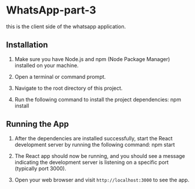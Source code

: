 # WhatsApp-part-3

this is the client side of the whatsapp application.

## Installation

1. Make sure you have Node.js and npm (Node Package Manager) installed on your machine.

2. Open a terminal or command prompt.

3. Navigate to the root directory of this project.

4. Run the following command to install the project dependencies: npm install

## Running the App

1. After the dependencies are installed successfully, start the React development server by running the following command: npm start

2. The React app should now be running, and you should see a message indicating the development server is listening on a specific port (typically port 3000).

3. Open your web browser and visit `http://localhost:3000` to see the app.
